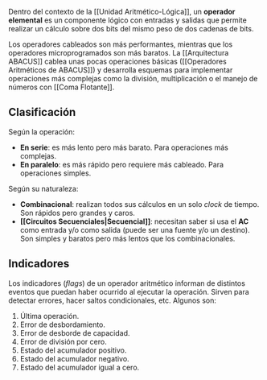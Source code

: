 Dentro del contexto de la [[Unidad Aritmético-Lógica]], un **operador elemental** es un componente lógico con entradas y salidas que permite realizar un cálculo sobre dos bits del mismo peso de dos cadenas de bits.

Los operadores cableados son más performantes, mientras que los operadores microprogramados son más baratos. La [[Arquitectura ABACUS]] cablea unas pocas operaciones básicas ([[Operadores Aritméticos de ABACUS]]) y desarrolla esquemas para implementar operaciones más complejas como la división, multiplicación o el manejo de números con [[Coma Flotante]].

## Clasificación

Según la operación:

- **En serie**: es más lento pero más barato. Para operaciones más complejas.
- **En paralelo**: es más rápido pero requiere más cableado. Para operaciones simples.

Según su naturaleza:

- **Combinacional**: realizan todos sus cálculos en un solo _clock_ de tiempo. Son rápidos pero grandes y caros.
- **[[Circuitos Secuenciales|Secuencial]]**: necesitan saber si usa el **AC** como entrada y/o como salida (puede ser una fuente y/o un destino). Son simples y baratos pero más lentos que los combinacionales.

## Indicadores

Los indicadores (_flags_) de un operador aritmético informan de distintos eventos que puedan haber ocurrido al ejecutar la operación. Sirven para detectar errores, hacer saltos condicionales, etc. Algunos son:

1. Última operación.
2. Error de desbordamiento.
3. Error de desborde de capacidad.
4. Error de división por cero.
5. Estado del acumulador positivo.
6. Estado del acumulador negativo.
7. Estado del acumulador igual a cero.
